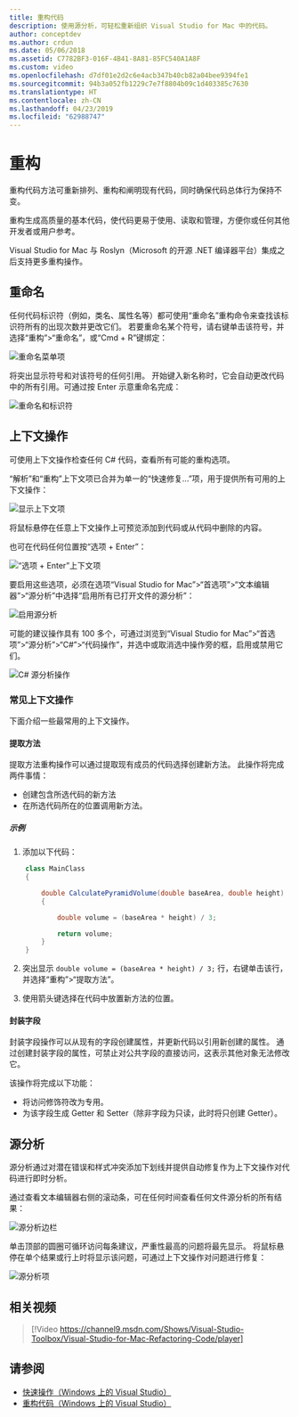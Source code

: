 ```yaml
---
title: 重构代码
description: 使用源分析，可轻松重新组织 Visual Studio for Mac 中的代码。
author: conceptdev
ms.author: crdun
ms.date: 05/06/2018
ms.assetid: C7782BF3-016F-4B41-8A81-85FC540A1A8F
ms.custom: video
ms.openlocfilehash: d7df01e2d2c6e4acb347b40cb82a04bee9394fe1
ms.sourcegitcommit: 94b3a052fb1229c7e7f8804b09c1d403385c7630
ms.translationtype: HT
ms.contentlocale: zh-CN
ms.lasthandoff: 04/23/2019
ms.locfileid: "62988747"
---
```

# <a name="refactoring"></a>重构

重构代码方法可重新排列、重构和阐明现有代码，同时确保代码总体行为保持不变。

重构生成高质量的基本代码，使代码更易于使用、读取和管理，方便你或任何其他开发者或用户参考。

Visual Studio for Mac 与 Roslyn（Microsoft 的开源 .NET 编译器平台）集成之后支持更多重构操作。

## <a name="renaming"></a>重命名

任何代码标识符（例如，类名、属性名等）都可使用“重命名”重构命令来查找该标识符所有的出现次数并更改它们。 若要重命名某个符号，请右键单击该符号，并选择“重构”>“重命名”，或“Cmd + R”键绑定：

![重命名菜单项](media/refactoring-renaming1.png)

将突出显示符号和对该符号的任何引用。 开始键入新名称时，它会自动更改代码中的所有引用。可通过按 Enter 示意重命名完成：

![重命名和标识符](media/refactoring-renaming2.png)

## <a name="context-actions"></a>上下文操作

可使用上下文操作检查任何 C# 代码，查看所有可能的重构选项。

“解析”和“重构”上下文项已合并为单一的“快速修复...”项，用于提供所有可用的上下文操作：

![显示上下文项](media/refactoring-context-action.png)

将鼠标悬停在任意上下文操作上可预览添加到代码或从代码中删除的内容。

也可在代码任何位置按“选项 + Enter”：

![“选项 + Enter”上下文项](media/refactoring-image2a.png)

要启用这些选项，必须在选项“Visual Studio for Mac”>“首选项”>“文本编辑器”>“源分析”中选择“启用所有已打开文件的源分析”：

![启用源分析](media/refactoring-options.png)

可能的建议操作具有 100 多个，可通过浏览到“Visual Studio for Mac”>“首选项”>“源分析”>“C#”>“代码操作”，并选中或取消选中操作旁的框，启用或禁用它们。

![C# 源分析操作](media/refactoring-image3a.png)

### <a name="common-context-actions"></a>常见上下文操作

下面介绍一些最常用的上下文操作。

#### <a name="extract-method"></a>提取方法

提取方法重构操作可以通过提取现有成员的代码选择创建新方法。 此操作将完成两件事情：

* 创建包含所选代码的新方法
* 在所选代码所在的位置调用新方法。

##### <a name="example"></a>示例

1. 添加以下代码：

```csharp
    class MainClass
    {

        double CalculatePyramidVolume(double baseArea, double height)
        {

            double volume = (baseArea * height) / 3;

            return volume;
        }
    }
```

2. 突出显示 `double volume = (baseArea * height) / 3;` 行，右键单击该行，并选择“重构”>“提取方法”。

3. 使用箭头键选择在代码中放置新方法的位置。

#### <a name="encapsulate-field"></a>封装字段

封装字段操作可以从现有的字段创建属性，并更新代码以引用新创建的属性。 通过创建封装字段的属性，可禁止对公共字段的直接访问，这表示其他对象无法修改它。

该操作将完成以下功能：

* 将访问修饰符改为专用。
* 为该字段生成 Getter 和 Setter（除非字段为只读，此时将只创建 Getter）。

## <a name="source-analysis"></a>源分析

源分析通过对潜在错误和样式冲突添加下划线并提供自动修复作为上下文操作对代码进行即时分析。

通过查看文本编辑器右侧的滚动条，可在任何时间查看任何文件源分析的所有结果：

![源分析边栏](media/refactoring-image4a.png)

单击顶部的圆圈可循环访问每条建议，严重性最高的问题将最先显示。 将鼠标悬停在单个结果或行上时将显示该问题，可通过上下文操作对问题进行修复：

![源分析项](media/refactoring-image5.png)

## <a name="related-video"></a>相关视频

> [!Video https://channel9.msdn.com/Shows/Visual-Studio-Toolbox/Visual-Studio-for-Mac-Refactoring-Code/player]

## <a name="see-also"></a>请参阅

- [快速操作（Windows 上的 Visual Studio）](/visualstudio/ide/quick-actions)
- [重构代码（Windows 上的 Visual Studio）](/visualstudio/ide/refactoring-in-visual-studio)
